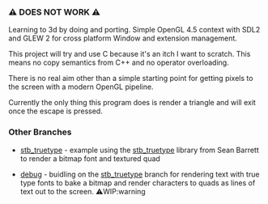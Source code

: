 ### :warning: DOES NOT WORK :warning:

Learning to 3d by doing and porting. Simple OpenGL 4.5 context with SDL2 and
GLEW 2 for cross platform Window and extension management.

This project will try and use C because it's an itch I want to scratch. This means
no copy semantics from C++ and no operator overloading.

There is no real aim other than a simple starting point for getting pixels to
the screen with a modern OpenGL pipeline.

Currently the only thing this program does is render a triangle and will exit
once the escape is pressed.


### Other Branches

- [stb_truetype](https://github.com/sbryant/3dlearns/tree/stb_truetype) -
example using the
[stb_truetype](https://github.com/nothings/stb/blob/master/stb_truetype.h)
library from Sean Barrett to render a bitmap font and textured quad

- [debug](https://github.com/sbryant/3dlearns/tree/debug) - buidling on the 
[stb_truetype](https://github.com/sbryant/3dlearns/tree/stb_truetype) branch for
rendering text with true type fonts to bake a bitmap and render characters to quads
as lines of text out to the screen. :warning:WIP:warning
